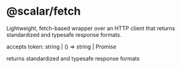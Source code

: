 # @scalar/fetch

Lightweight, fetch-based wrapper over an HTTP client that returns standardized and typesafe response formats.

accepts token: string | () => string | Promise<string>

returns standardized and typesafe response formats
